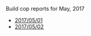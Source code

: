 Build cop reports for May, 2017

* [2017/05/01](https://bitbucket.org/osrf/gazebo/wiki/buildcop/2017/05/01)
* [2017/05/02](https://bitbucket.org/osrf/gazebo/wiki/buildcop/2017/05/02)